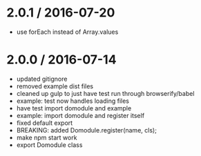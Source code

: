 
2.0.1 / 2016-07-20
==================

  * use forEach instead of Array.values

2.0.0 / 2016-07-14
==================

  * updated gitignore
  * removed example dist files
  * cleaned up gulp to just have test run through browserify/babel
  * example: test now handles loading files
  * have test import domodule and example
  * example: import domodule and register itself
  * fixed default export
  * BREAKING: added Domodule.register(name, cls);
  * make npm start work
  * export Domodule class
